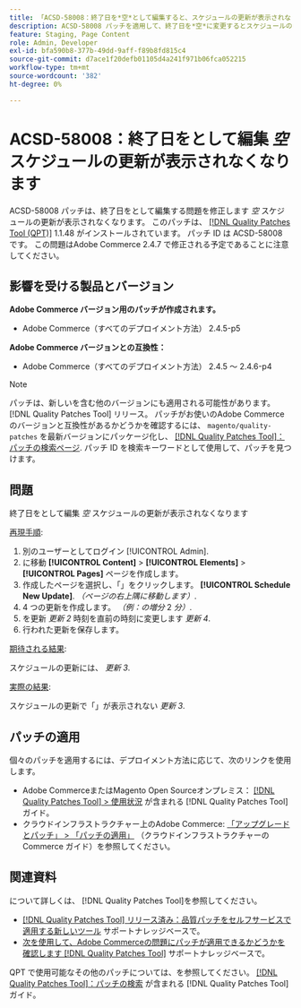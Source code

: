 ```yaml
---
title: 「ACSD-58008：終了日を*空*として編集すると、スケジュールの更新が表示されない」
description: ACSD-58008 パッチを適用して、終了日を*空*に変更するとスケジュールの更新が消えるAdobe Commerceの問題を修正してください。
feature: Staging, Page Content
role: Admin, Developer
exl-id: bfa590b8-377b-49dd-9aff-f89b8fd815c4
source-git-commit: d7ace1f20defb01105d4a241f971b06fca052215
workflow-type: tm+mt
source-wordcount: '382'
ht-degree: 0%

---
```


# ACSD-58008：終了日をとして編集 *空* スケジュールの更新が表示されなくなります

ACSD-58008 パッチは、終了日をとして編集する問題を修正します *空* スケジュールの更新が表示されなくなります。 このパッチは、 [[!DNL Quality Patches Tool (QPT)]](/help/announcements/adobe-commerce-announcements/magento-quality-patches-released-new-tool-to-self-serve-quality-patches.md) 1.1.48 がインストールされています。 パッチ ID は ACSD-58008 です。 この問題はAdobe Commerce 2.4.7 で修正される予定であることに注意してください。

## 影響を受ける製品とバージョン

**Adobe Commerce バージョン用のパッチが作成されます。**

* Adobe Commerce（すべてのデプロイメント方法） 2.4.5-p5

**Adobe Commerce バージョンとの互換性：**

* Adobe Commerce（すべてのデプロイメント方法） 2.4.5 ～ 2.4.6-p4

>[!NOTE]
>
>パッチは、新しいを含む他のバージョンにも適用される可能性があります。 [!DNL Quality Patches Tool] リリース。 パッチがお使いのAdobe Commerceのバージョンと互換性があるかどうかを確認するには、 `magento/quality-patches` を最新バージョンにパッケージ化し、 [[!DNL Quality Patches Tool]：パッチの検索ページ](https://experienceleague.adobe.com/tools/commerce-quality-patches/index.html). パッチ ID を検索キーワードとして使用して、パッチを見つけます。

## 問題

終了日をとして編集 *空* スケジュールの更新が表示されなくなります

<u>再現手順</u>:

1. 別のユーザーとしてログイン [!UICONTROL Admin].
1. に移動 **[!UICONTROL Content]** > **[!UICONTROL Elements]** > **[!UICONTROL Pages]** ページを作成します。
1. 作成したページを選択し、「」をクリックします。 **[!UICONTROL Schedule New Update]**. *（ページの右上隅に移動します）*.
1. 4 つの更新を作成します。 *（例：の増分* 2 *分）*.
1. を更新 *更新 2* 時刻を直前の時刻に変更します *更新 4*.
1. 行われた更新を保存します。

<u>期待される結果</u>:

スケジュールの更新には、 *更新 3*.

<u>実際の結果</u>:

スケジュールの更新で「」が表示されない *更新 3*.

## パッチの適用

個々のパッチを適用するには、デプロイメント方法に応じて、次のリンクを使用します。

* Adobe CommerceまたはMagento Open Sourceオンプレミス： [[!DNL Quality Patches Tool] > 使用状況](https://experienceleague.adobe.com/docs/commerce-operations/tools/quality-patches-tool/usage.html) が含まれる [!DNL Quality Patches Tool] ガイド。
* クラウドインフラストラクチャー上のAdobe Commerce: [「アップグレードとパッチ」 > 「パッチの適用」](https://experienceleague.adobe.com/docs/commerce-cloud-service/user-guide/develop/upgrade/apply-patches.html) （クラウドインフラストラクチャーのCommerce ガイド）を参照してください。

## 関連資料

について詳しくは、 [!DNL Quality Patches Tool]を参照してください。

* [[!DNL Quality Patches Tool] リリース済み：品質パッチをセルフサービスで適用する新しいツール](/help/announcements/adobe-commerce-announcements/magento-quality-patches-released-new-tool-to-self-serve-quality-patches.md) サポートナレッジベースで。
* [次を使用して、Adobe Commerceの問題にパッチが適用できるかどうかを確認します [!DNL Quality Patches Tool]](/help/support-tools/patches-available-in-qpt-tool/check-patch-for-magento-issue-with-magento-quality-patches.md) サポートナレッジベースで。

QPT で使用可能なその他のパッチについては、を参照してください。 [[!DNL Quality Patches Tool]：パッチの検索](https://experienceleague.adobe.com/tools/commerce-quality-patches/index.html) が含まれる [!DNL Quality Patches Tool] ガイド。
